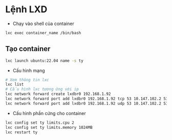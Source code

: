 # Lệnh LXD

- Chạy vào shell của container

```bash
lxc exec container_name /bin/bash
```

## Tạo container

```bash
lxc launch ubuntu:22.04 name -s ty 
```

- Cấu hình mạng

```bash
# Xem thông tin lxc
lxc list
# Cấu hình lxc tương ứng với ip
lxc network forward create lxdbr0 192.168.1.92
lxc network forward port add lxdbr0 192.168.1.92 tcp 53 10.147.102.2 53
lxc network forward port add lxdbr0 192.168.1.92 udp 53 10.147.102.2 53

```

- Cấu hình phần cứng cho container

```bash
lxc config set ty limits.cpu 2
lxc config set ty limits.memory 1024MB
lxc restart ty
```
